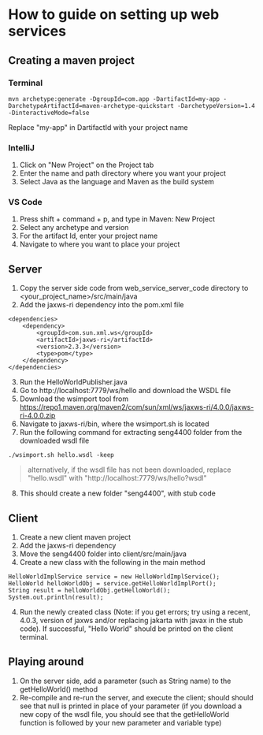 # How to guide on setting up web services

## Creating a maven project
### Terminal
```
mvn archetype:generate -DgroupId=com.app -DartifactId=my-app -DarchetypeArtifactId=maven-archetype-quickstart -DarchetypeVersion=1.4 -DinteractiveMode=false
```
Replace "my-app" in DartifactId with your project name
### IntelliJ
1. Click on "New Project" on the Project tab
2. Enter the name and path directory where you want your project
3. Select Java as the language and Maven as the build system
### VS Code
1. Press shift + command + p, and type in Maven: New Project
2. Select any archetype and version
3. For the artifact Id, enter your project name
4. Navigate to where you want to place your project

## Server
1. Copy the server side code from web_service_server_code directory to <your_project_name>/src/main/java
2. Add the jaxws-ri dependency into the pom.xml file
```
<dependencies>
    <dependency>
        <groupId>com.sun.xml.ws</groupId>
        <artifactId>jaxws-ri</artifactId>
        <version>2.3.3</version>
        <type>pom</type>
    </dependency>
</dependencies>
```
3. Run the HelloWorldPublisher.java
4. Go to http://localhost:7779/ws/hello and download the WSDL file
5. Download the wsimport tool from https://repo1.maven.org/maven2/com/sun/xml/ws/jaxws-ri/4.0.0/jaxws-ri-4.0.0.zip
6. Navigate to jaxws-ri/bin, where the wsimport.sh is located
7. Run the following command for extracting seng4400 folder from the downloaded wsdl file
```
./wsimport.sh hello.wsdl -keep
```
   > alternatively, if the wsdl file has not been downloaded, replace "hello.wsdl" with "http://localhost:7779/ws/hello?wsdl"
8. This should create a new folder "seng4400", with stub code


## Client
1. Create a new client maven project
2. Add the jaxws-ri dependency
2. Move the seng4400 folder into client/src/main/java
3. Create a new class with the following in the main method
```
HelloWorldImplService service = new HelloWorldImplService();
HelloWorld helloWorldObj = service.getHelloWorldImplPort();
String result = helloWorldObj.getHelloWorld();
System.out.println(result);
```
4. Run the newly created class (Note: if you get errors; try using a recent, 4.0.3, version of jaxws and/or replacing jakarta with javax in the stub code). If successful, "Hello World" should be printed on the client terminal.

## Playing around
1. On the server side, add a parameter (such as String name) to the getHelloWorld() method
2. Re-compile and re-run the server, and execute the client; should should see that null is printed in place of your parameter (if you download a new copy of the wsdl file, you should see that the getHelloWorld function is followed by your new parameter and variable type)